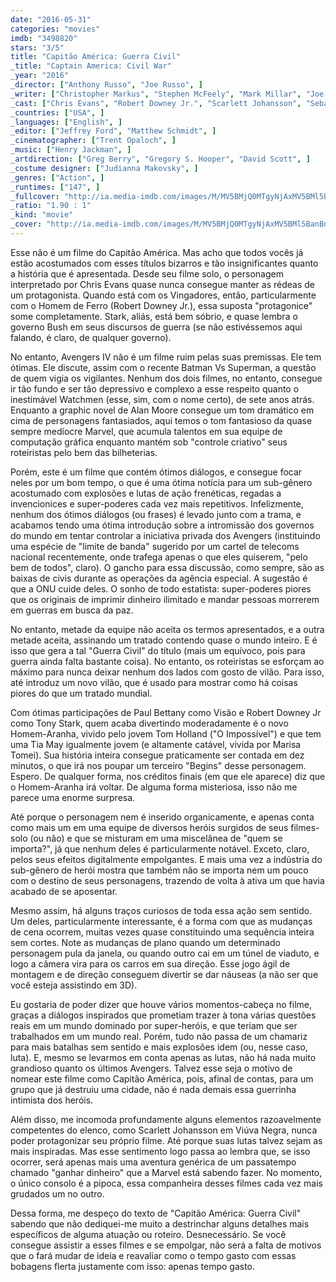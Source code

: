 ```yaml
---
date: "2016-05-31"
categories: "movies"
imdb: "3498820"
stars: "3/5"
title: "Capitão América: Guerra Civil"
_title: "Captain America: Civil War"
_year: "2016"
_director: ["Anthony Russo", "Joe Russo", ]
_writer: ["Christopher Markus", "Stephen McFeely", "Mark Millar", "Joe Simon", "Jack Kirby", ]
_cast: ["Chris Evans", "Robert Downey Jr.", "Scarlett Johansson", "Sebastian Stan", "Anthony Mackie", "Don Cheadle", "Jeremy Renner", "Chadwick Boseman", "Paul Bettany", ]
_countries: ["USA", ]
_languages: ["English", ]
_editor: ["Jeffrey Ford", "Matthew Schmidt", ]
_cinematographer: ["Trent Opaloch", ]
_music: ["Henry Jackman", ]
_artdirection: ["Greg Berry", "Gregory S. Hooper", "David Scott", ]
_costume designer: ["Judianna Makovsky", ]
_genres: ["Action", ]
_runtimes: ["147", ]
_fullcover: "http://ia.media-imdb.com/images/M/MV5BMjQ0MTgyNjAxMV5BMl5BanBnXkFtZTgwNjUzMDkyODE@.jpg"
_ratio: "1.90 : 1"
_kind: "movie"
_cover: "http://ia.media-imdb.com/images/M/MV5BMjQ0MTgyNjAxMV5BMl5BanBnXkFtZTgwNjUzMDkyODE@._V1._SX94_SY140_.jpg"
---
```

Esse não é um filme do Capitão América. Mas acho que todos vocês já estão acostumados com esses títulos bizarros e tão insignificantes quanto a história que é apresentada. Desde seu filme solo, o personagem interpretado por Chris Evans quase nunca consegue manter as rédeas de um protagonista. Quando está com os Vingadores, então, particularmente com o Homem de Ferro (Robert Downey Jr.), essa suposta "protagonice" some completamente. Stark, aliás, está bem sóbrio, e quase lembra o governo Bush em seus discursos de guerra (se não estivéssemos aqui falando, é claro, de qualquer governo).

No entanto, Avengers IV não é um filme ruim pelas suas premissas. Ele tem ótimas. Ele discute, assim com o recente Batman Vs Superman, a questão de quem vigia os vigilantes. Nenhum dos dois filmes, no entanto, consegue ir tão fundo e ser tão depressivo e complexo a esse respeito quanto o inestimável Watchmen (esse, sim, com o nome certo), de sete anos atrás. Enquanto a graphic novel de Alan Moore consegue um tom dramático em cima de personagens fantasiados, aqui temos o tom fantasioso da quase sempre medíocre Marvel, que acumula talentos em sua equipe de computação gráfica enquanto mantém sob "controle criativo" seus roteiristas pelo bem das bilheterias.

Porém, este é um filme que contém ótimos diálogos, e consegue focar neles por um bom tempo, o que é uma ótima notícia para um sub-gênero acostumado com explosões e lutas de ação frenéticas, regadas a invencionices e super-poderes cada vez mais repetitivos. Infelizmente, nenhum dos ótimos diálogos (ou frases) é levado junto com a trama, e acabamos tendo uma ótima introdução sobre a intromissão dos governos do mundo em tentar controlar a iniciativa privada dos Avengers (instituindo uma espécie de "limite de banda" sugerido por um cartel de telecoms nacional recentemente, onde trafega apenas o que eles quiserem, "pelo bem de todos", claro). O gancho para essa discussão, como sempre, são as baixas de civis durante as operações da agência especial. A sugestão é que a ONU cuide deles. O sonho de todo estatista: super-poderes piores que os originais de imprimir dinheiro ilimitado e mandar pessoas morrerem em guerras em busca da paz.

No entanto, metade da equipe não aceita os termos apresentados, e a outra metade aceita, assinando um tratado contendo quase o mundo inteiro. E é isso que gera a tal "Guerra Civil" do título (mais um equívoco, pois para guerra ainda falta bastante coisa). No entanto, os roteiristas se esforçam ao máximo para nunca deixar nenhum dos lados com gosto de vilão. Para isso, até introduz um novo vilão, que é usado para mostrar como há coisas piores do que um tratado mundial.

Com ótimas participações de Paul Bettany como Visão e Robert Downey Jr como Tony Stark, quem acaba divertindo moderadamente é o novo Homem-Aranha, vivido pelo jovem Tom Holland ("O Impossível") e que tem uma Tia May igualmente jovem (e altamente catável, vivida por Marisa Tomei). Sua história inteira consegue praticamente ser contada em dez minutos, o que irá nos poupar um terceiro "Begins" desse personagem. Espero. De qualquer forma, nos créditos finais (em que ele aparece) diz que o Homem-Aranha irá voltar. De alguma forma misteriosa, isso não me parece uma enorme surpresa.

Até porque o personagem nem é inserido organicamente, e apenas conta como mais um em uma equipe de diversos heróis surgidos de seus filmes-solo (ou não) e que se misturam em uma miscelânea de "quem se importa?", já que nenhum deles é particularmente notável. Exceto, claro, pelos seus efeitos digitalmente empolgantes. E mais uma vez a indústria do sub-gênero de herói mostra que também não se importa nem um pouco com o destino de seus personagens, trazendo de volta à ativa um que havia acabado de se aposentar.

Mesmo assim, há alguns traços curiosos de toda essa ação sem sentido. Um deles, particularmente interessante, é a forma com que as mudanças de cena ocorrem, muitas vezes quase constituindo uma sequência inteira sem cortes. Note as mudanças de plano quando um determinado personagem pula da janela, ou quando outro cai em um túnel de viaduto, e logo a câmera vira para os carros em sua direção. Esse jogo ágil de montagem e de direção conseguem divertir se dar náuseas (a não ser que você esteja assistindo em 3D).

Eu gostaria de poder dizer que houve vários momentos-cabeça no filme, graças a diálogos inspirados que prometiam trazer à tona várias questões reais em um mundo dominado por super-heróis, e que teriam que ser trabalhados em um mundo real. Porém, tudo não passa de um chamariz para mais batalhas sem sentido e mais explosões idem (ou, nesse caso, luta). E, mesmo se levarmos em conta apenas as lutas, não há nada muito grandioso quanto os últimos Avengers. Talvez esse seja o motivo de nomear este filme como Capitão América, pois, afinal de contas, para um grupo que já destruiu uma cidade, não é nada demais essa guerrinha intimista dos heróis.

Além disso, me incomoda profundamente alguns elementos razoavelmente competentes do elenco, como Scarlett Johansson em Viúva Negra, nunca poder protagonizar seu próprio filme. Até porque suas lutas talvez sejam as mais inspiradas. Mas esse sentimento logo passa ao lembra que, se isso ocorrer, será apenas mais uma aventura genérica de um passatempo chamado "ganhar dinheiro" que a Marvel está sabendo fazer. No momento, o único consolo é a pipoca, essa companheira desses filmes cada vez mais grudados um no outro.

Dessa forma, me despeço do texto de "Capitão América: Guerra Civil" sabendo que não dediquei-me muito a destrinchar alguns detalhes mais específicos de alguma atuação ou roteiro. Desnecessário. Se você consegue assistir a esses filmes e se empolgar, não será a falta de motivos que o fará mudar de ideia e reavaliar como o tempo gasto com essas bobagens flerta justamente com isso: apenas tempo gasto.
